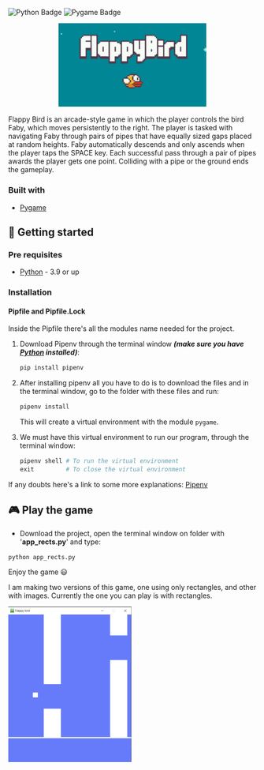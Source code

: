 [python-download]: https://www.python.org/downloads/
![Python Badge](https://img.shields.io/badge/python-3.9.2-blue?logo=python) ![Pygame Badge](https://img.shields.io/badge/pygame-2.0.1-brightgreen)

<p align="center">
	<img src="media/FlappyBirdGame.jpg" width="300">
</p>


Flappy Bird is an arcade-style game in which the player controls the bird Faby, which moves persistently to the right. The player is tasked with navigating Faby through pairs of pipes that have equally sized gaps placed at random heights. Faby automatically descends and only ascends when the player taps the SPACE key. Each successful pass through a pair of pipes awards the player gets one point. Colliding with a pipe or the ground ends the gameplay. 

### Built with

- [Pygame](https://www.pygame.org/news)


## :hammer: Getting started

### Pre requisites

- [Python][python-download] - 3.9 or up


### Installation

#### Pipfile and Pipfile.Lock

Inside the Pipfile there's all the modules name needed for the project. 

1. Download Pipenv through the terminal window ***(make sure you have [Python][python-download] installed)***:

	```python
    pip install pipenv
    ```
    
2. After installing pipenv all you have to do is to download the files and in the terminal window, go to the folder with these files and run:

	```python
    pipenv install
    ```
    This will create a virtual environment with the module `pygame`.

3. We must have this virtual environment to run our program, through the terminal window:

	```python
    pipenv shell # To run the virtual environment
    exit         # To close the virtual environment
    ```

If any doubts here's a link to some more explanations: [Pipenv](https://pipenv-fork.readthedocs.io/en/latest/basics.html)


## :video_game: Play the game

- Download the project, open the terminal window on folder with '**app_rects.py**' and type:

```
python app_rects.py
```

Enjoy the game :smiley:

I am making two versions of this game, one using only rectangles, and other with images.
Currently the one you can play is with rectangles.

<img src="media/game_with_rect.png" width="250">